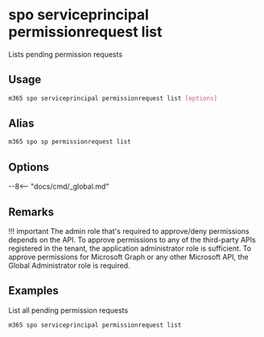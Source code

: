 # spo serviceprincipal permissionrequest list

Lists pending permission requests

## Usage

```sh
m365 spo serviceprincipal permissionrequest list [options]
```

## Alias

```sh
m365 spo sp permissionrequest list
```

## Options

--8<-- "docs/cmd/_global.md"

## Remarks

!!! important
    The admin role that's required to approve/deny permissions depends on the API. To approve permissions to any of the third-party APIs registered in the tenant, the application administrator role is sufficient. To approve permissions for Microsoft Graph or any other Microsoft API, the Global Administrator role is required.

## Examples

List all pending permission requests

```sh
m365 spo serviceprincipal permissionrequest list
```
